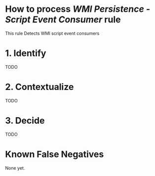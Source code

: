 # How to process *WMI Persistence - Script Event Consumer* rule
This rule Detects WMI script event consumers

# 1. Identify
TODO

# 2. Contextualize
TODO

# 3. Decide
TODO

# Known False Negatives
None yet.

